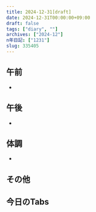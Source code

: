 ```yaml
---
title: 2024-12-31[draft]
date: 2024-12-31T00:00:00+09:00
draft: false
tags: ["diary", ""]
archives: ["2024-12"]
n年日記: ["1231"]
slug: 335405
---
```

## 午前
- 
## 午後
- 
## 体調
- 
## その他
## 今日のTabs